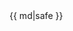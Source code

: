 <!DOCTYPE HTML>
<html>
    <head>
        <meta charset="utf-8">
        <meta name="viewport" content="initial-scale=1.0, maximum-scale=1.0, user-scalable=no" />
        <script type="text/javascript" src="{{ url_for('static', filename='js/marked.min.js') }}"></script>
        <meta name="referrer" content="never">
        <link rel="icon" href="data:;base64,=">
        <title> </title>
    </head>
    <body>
        <div id="md">{{ md|safe }}</div>
        <script type="text/javascript">
            window.onload=function(){
                document.body.innerHTML = marked(document.getElementById('md').innerHTML);
            };
        </script>
    </body>
</html>
